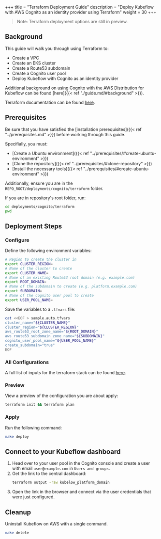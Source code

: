 +++
title = "Terraform Deployment Guide"
description = "Deploy Kubeflow with AWS Cognito as an identity provider using Terraform"
weight = 30
+++

> Note: Terraform deployment options are still in preview.

## Background

This guide will walk you through using Terraform to:
- Create a VPC
- Create an EKS cluster
- Create a Route53 subdomain
- Create a Cognito user pool
- Deploy Kubeflow with Cognito as an identity provider

Additional background on using Cognito with the AWS Distribution for Kubeflow can be found [here]({{< ref "./guide.md/#background" >}}).

Terraform documentation can be found [here](https://www.terraform.io/docs).

## Prerequisites

Be sure that you have satisfied the [installation prerequisites]({{< ref "../prerequisites.md" >}}) before working through this guide.

Specifially, you must:
- [Create a Ubuntu environment]({{< ref "../prerequisites/#create-ubuntu-environment" >}})
- [Clone the repository]({{< ref "../prerequisites/#clone-repository" >}})
- [Install the necessary tools]({{< ref "../prerequisites/#create-ubuntu-environment" >}})

Additionally, ensure you are in the `REPO_ROOT/deployments/cognito/terraform` folder.

If you are in repository's root folder, run:
```sh
cd deployments/cognito/terraform
pwd
```

## Deployment Steps

### Configure

Define the following environment variables:
```sh
# Region to create the cluster in
export CLUSTER_REGION=
# Name of the cluster to create
export CLUSTER_NAME=
# Name of an existing Route53 root domain (e.g. example.com)
export ROOT_DOMAIN=
# Name of the subdomain to create (e.g. platform.example.com)
export SUBDOMAIN=
# Name of the cognito user pool to create
export USER_POOL_NAME=
```

Save the variables to a `.tfvars` file:
```sh
cat <<EOF > sample.auto.tfvars
cluster_name="${CLUSTER_NAME}"
cluster_region="${CLUSTER_REGION}"
aws_route53_root_zone_name="${ROOT_DOMAIN}"
aws_route53_subdomain_zone_name="${SUBDOMAIN}"
cognito_user_pool_name="${USER_POOL_NAME}"
create_subdomain="true"
EOF
```

### All Configurations

A full list of inputs for the terraform stack can be found [here](https://github.com/awslabs/kubeflow-manifests/blob/main/deployments/cognito/terraform/variables.tf).

### Preview

View a preview of the configuration you are about apply:
```sh
terraform init && terraform plan
```

### Apply

Run the following command:
```sh
make deploy
```

## Connect to your Kubeflow dashboard

1. Head over to your user pool in the Cognito console and create a user with email `user@example.com` in `Users and groups`. 
1. Get the link to the central dashboard:
    ```sh
    terraform output -raw kubelow_platform_domain
    ```
1. Open the link in the browser and connect via the user credentials that were just configured.

## Cleanup

Uninstall Kubeflow on AWS with a single command. 
```sh
make delete
```
